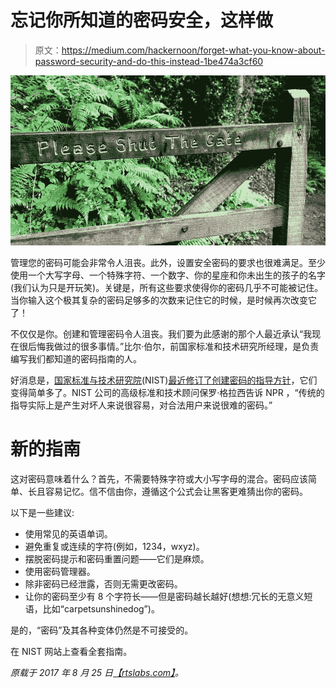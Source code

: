 # 忘记你所知道的密码安全，这样做

> 原文：<https://medium.com/hackernoon/forget-what-you-know-about-password-security-and-do-this-instead-1be474a3cf60>

![](img/d6119408a0f545c78f9f4c3b62f3a9b9.png)

管理您的密码可能会非常令人沮丧。此外，设置安全密码的要求也很难满足。至少使用一个大写字母、一个特殊字符、一个数字、你的星座和你未出生的孩子的名字(我们认为只是开玩笑)。关键是，所有这些要求使得你的密码几乎不可能被记住。当你输入这个极其复杂的密码足够多的次数来记住它的时候，是时候再次改变它了！

不仅仅是你。创建和管理密码令人沮丧。我们要为此感谢的那个人最近承认“我现在很后悔我做过的很多事情。”比尔·伯尔，前国家标准和技术研究所经理，是负责编写我们都知道的密码指南的人。

好消息是，[国家标准与技术研究院](https://www.nist.gov/)(NIST)[最近修订了创建密码的指导方针](https://pages.nist.gov/800-63-3/sp800-63b.html)，它们变得简单多了。NIST 公司的高级标准和技术顾问保罗·格拉西告诉 NPR ，“传统的指导实际上是产生对坏人来说很容易，对合法用户来说很难的密码。”

# 新的指南

这对密码意味着什么？首先，不需要特殊字符或大小写字母的混合。密码应该简单、长且容易记忆。信不信由你，遵循这个公式会让黑客更难猜出你的密码。

以下是一些建议:

*   使用常见的英语单词。
*   避免重复或连续的字符(例如，1234，wxyz)。
*   摆脱密码提示和密码重置问题——它们是麻烦。
*   使用密码管理器。
*   除非密码已经泄露，否则无需更改密码。
*   让你的密码至少有 8 个字符长——但是密码越长越好(想想:冗长的无意义短语，比如“carpetsunshinedog”)。

是的，“密码”及其各种变体仍然是不可接受的。

在 NIST 网站上查看全套指南。

*原载于 2017 年 8 月 25 日*[*【rtslabs.com】*](https://rtslabs.com/forget-what-you-know-about-password-security-and-do-this-instead/)*。*